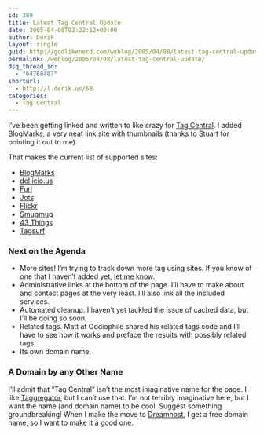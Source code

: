 ```yaml
---
id: 389
title: Latest Tag Central Update
date: 2005-04-08T02:22:12+00:00
author: Derik
layout: single
guid: http://godlikenerd.com/weblog/2005/04/08/latest-tag-central-update/
permalink: /weblog/2005/04/08/latest-tag-central-update/
dsq_thread_id:
  - "64768487"
shorturl:
  - http://l.derik.us/6B
categories:
  - Tag Central
---
```

I&#8217;ve been getting linked and written to like crazy for [Tag Central](/tagcentral/). I added [BlogMarks](http://blogmarks.net), a very neat link site with thumbnails (thanks to [Stuart](http://www.blethers.com) for pointing it out to me).

That makes the current list of supported sites:

  * [BlogMarks](http://blogmarks.net)
  * [del.icio.us](http://del.icio.us)
  * [Furl](http://www.furl.net)
  * [Jots](http://www.jots.com)
  * [Flickr](http://flickr.com)
  * [Smugmug](http://www.smugmug.com)
  * [43 Things](http://43things.com)
  * [Tagsurf](http://tagsurf.com)

### Next on the Agenda

  * More sites! I&#8217;m trying to track down more tag using sites. If you know of one that I haven&#8217;t added yet, [let me know](/contact/).
  * Administrative links at the bottom of the page. I&#8217;ll have to make about and contact pages at the very least. I&#8217;ll also link all the included services.
  * Automated cleanup. I haven&#8217;t yet tackled the issue of cached data, but I&#8217;ll be doing so soon.
  * Related tags. Matt at Oddiophile shared his related tags code and I&#8217;ll have to see how it works and preface the results with possibly related tags.
  * Its own domain name.

### A Domain by any Other Name

I&#8217;ll admit that &#8220;Tag Central&#8221; isn&#8217;t the most imaginative name for the page. I like [Taggregator](http://oddiophile.com/taggregator/), but I can&#8217;t use that. I&#8217;m not terribly imaginative here, but I want the name (and domain name) to be cool. Suggest something groundbreaking! When I make the move to [Dreamhost](http://www.dreamhost.com), I get a free domain name, so I want to make it a good one.